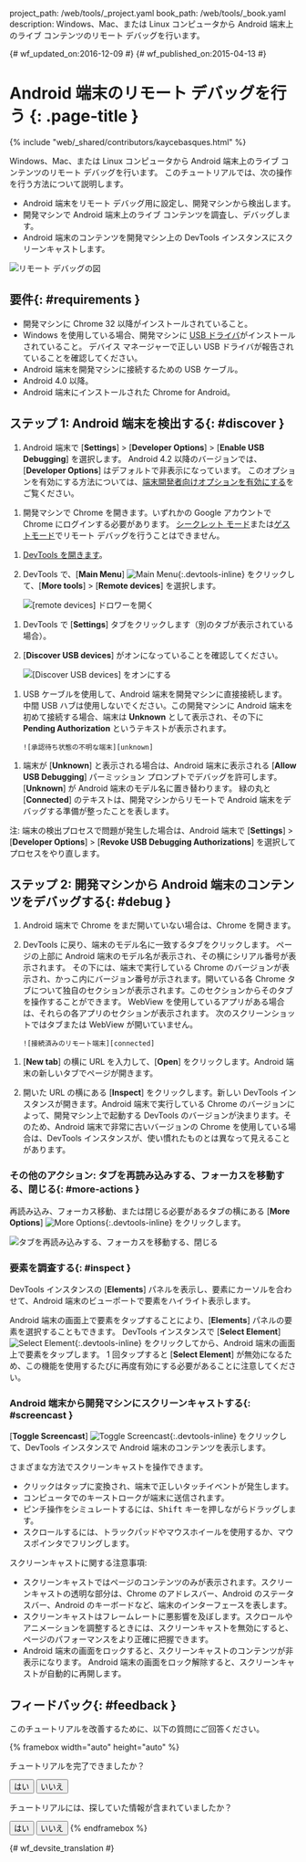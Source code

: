 project_path: /web/tools/_project.yaml
book_path: /web/tools/_book.yaml
description: Windows、Mac、または Linux コンピュータから Android 端末上のライブ コンテンツのリモート デバッグを行います。

{# wf_updated_on:2016-12-09 #}
{# wf_published_on:2015-04-13 #}

<style>
.devtools-inline {
  max-height: 1em;
  vertical-align: middle;
}
</style>

#  Android 端末のリモート デバッグを行う {: .page-title }

{% include "web/_shared/contributors/kaycebasques.html" %}

Windows、Mac、または Linux コンピュータから Android 端末上のライブ コンテンツのリモート デバッグを行います。
このチュートリアルでは、次の操作を行う方法について説明します。

* Android 端末をリモート デバッグ用に設定し、開発マシンから検出します。
* 開発マシンで Android 端末上のライブ コンテンツを調査し、デバッグします。
* Android 端末のコンテンツを開発マシン上の DevTools インスタンスにスクリーンキャストします。


![リモート デバッグの図](imgs/remote-debugging.png)

##  要件{: #requirements }

* 開発マシンに Chrome 32 以降がインストールされていること。
* Windows を使用している場合、開発マシンに [USB ドライバ][drivers]がインストールされていること。
デバイス マネージャーで正しい USB ドライバが報告されていることを確認してください。
* Android 端末を開発マシンに接続するための USB ケーブル。
* Android 4.0 以降。
* Android 端末にインストールされた Chrome for Android。

[drivers]: https://developer.android.com/tools/extras/oem-usb.html

##  ステップ 1: Android 端末を検出する{: #discover }

1. Android 端末で [**Settings**] > [**Developer Options**] > [**Enable USB Debugging**] を選択します。
Android 4.2 以降のバージョンでは、[**Developer Options**] はデフォルトで非表示になっています。
このオプションを有効にする方法については、[端末開発者向けオプションを有効にする][android]をご覧ください。


[android]: https://developer.android.com/studio/run/device.html#developer-device-options

1. 開発マシンで Chrome を開きます。いずれかの Google アカウントで Chrome にログインする必要があります。
[シークレット モード][incognito]または[ゲストモード][guest]でリモート デバッグを行うことはできません。


[guest]: https://support.google.com/chrome/answer/6130773
[incognito]: https://support.google.com/chrome/answer/95464

1. [DevTools を開きます](/web/tools/chrome-devtools/#open)。

1. DevTools で、[**Main Menu**] ![Main Menu][main]{:.devtools-inline} をクリックして、[**More tools**] > [**Remote devices**] を選択します。
 

     ![[remote devices] ドロワーを開く][open]

[main]: /web/tools/chrome-devtools/images/three-dot.png
[open]: /web/tools/chrome-devtools/remote-debugging/imgs/open-remote-devices.png

1. DevTools で [**Settings**] タブをクリックします（別のタブが表示されている場合）。

1. [**Discover USB devices**] がオンになっていることを確認してください。

     ![[Discover USB devices] をオンにする][discover]

[discover]: /web/tools/chrome-devtools/remote-debugging/imgs/discover-usb-devices.png

1. USB ケーブルを使用して、Android 端末を開発マシンに直接接続します。
中間 USB ハブは使用しないでください。この開発マシンに Android 端末を初めて接続する場合、端末は **Unknown** として表示され、その下に **Pending Authorization** というテキストが表示されます。


       ![承認待ち状態の不明な端末][unknown]

[unknown]: /web/tools/chrome-devtools/remote-debugging/imgs/unknown-device.png

1. 端末が [**Unknown**] と表示される場合は、Android 端末に表示される [**Allow USB Debugging**] パーミッション プロンプトでデバッグを許可します。
[**Unknown**] が Android 端末のモデル名に置き替わります。
緑の丸と [**Connected**] のテキストは、開発マシンからリモートで Android 端末をデバッグする準備が整ったことを表します。



注: 端末の検出プロセスで問題が発生した場合は、Android 端末で [**Settings**] > [**Developer Options**] > [**Revoke USB Debugging Authorizations**] を選択してプロセスをやり直します。



##  ステップ 2: 開発マシンから Android 端末のコンテンツをデバッグする{: #debug }

1. Android 端末で Chrome をまだ開いていない場合は、Chrome を開きます。

1. DevTools に戻り、端末のモデル名に一致するタブをクリックします。
ページの上部に Android 端末のモデル名が表示され、その横にシリアル番号が表示されます。
その下には、端末で実行している Chrome のバージョンが表示され、かっこ内にバージョン番号が示されます。開いている各 Chrome タブについて独自のセクションが表示されます。このセクションからそのタブを操作することができます。
WebView を使用しているアプリがある場合は、それらの各アプリのセクションが表示されます。
次のスクリーンショットではタブまたは WebView が開いていません。


       ![接続済みのリモート端末][connected]

[connected]: /web/tools/chrome-devtools/remote-debugging/imgs/connected-remote-device.png

1. [**New tab**] の横に URL を入力して、[**Open**] をクリックします。Android 端末の新しいタブでページが開きます。


1. 開いた URL の横にある [**Inspect**] をクリックします。新しい DevTools インスタンスが開きます。Android 端末で実行している Chrome のバージョンによって、開発マシン上で起動する DevTools のバージョンが決まります。そのため、Android 端末で非常に古いバージョンの Chrome を使用している場合は、DevTools インスタンスが、使い慣れたものとは異なって見えることがあります。


###  その他のアクション: タブを再読み込みする、フォーカスを移動する、閉じる{: #more-actions }

再読み込み、フォーカス移動、または閉じる必要があるタブの横にある [**More Options**] ![More Options][more]{:.devtools-inline} をクリックします。


[more]: /web/tools/chrome-devtools/images/three-dot.png

![タブを再読み込みする、フォーカスを移動する、閉じる](imgs/reload.png)

###  要素を調査する{: #inspect }

DevTools インスタンスの [**Elements**] パネルを表示し、要素にカーソルを合わせて、Android 端末のビューポートで要素をハイライト表示します。


Android 端末の画面上で要素をタップすることにより、[**Elements**] パネルの要素を選択することもできます。
DevTools インスタンスで [**Select Element**] ![Select Element][select]{:.devtools-inline} をクリックしてから、Android 端末の画面上で要素をタップします。
1 回タップすると [**Select Element**] が無効になるため、この機能を使用するたびに再度有効にする必要があることに注意してください。



[select]: imgs/select-element.png

###  Android 端末から開発マシンにスクリーンキャストする{: #screencast }

[**Toggle Screencast**] ![Toggle Screencast][screencast]{:.devtools-inline} をクリックして、DevTools インスタンスで Android 端末のコンテンツを表示します。


[screencast]: imgs/toggle-screencast.png

さまざまな方法でスクリーンキャストを操作できます。

* クリックはタップに変換され、端末で正しいタッチイベントが発生します。 
* コンピュータでのキーストロークが端末に送信されます。 
* ピンチ操作をシミュレートするには、<kbd>Shift</kbd> キーを押しながらドラッグします。 
* スクロールするには、トラックパッドやマウスホイールを使用するか、マウスポインタでフリングします。


スクリーンキャストに関する注意事項:

* スクリーンキャストではページのコンテンツのみが表示されます。スクリーンキャストの透明な部分は、Chrome のアドレスバー、Android のステータスバー、Android のキーボードなど、端末のインターフェースを表します。
* スクリーンキャストはフレームレートに悪影響を及ぼします。スクロールやアニメーションを調整するときには、スクリーンキャストを無効にすると、ページのパフォーマンスをより正確に把握できます。
* Android 端末の画面をロックすると、スクリーンキャストのコンテンツが非表示になります。
Android 端末の画面をロック解除すると、スクリーンキャストが自動的に再開します。


##  フィードバック{: #feedback }

このチュートリアルを改善するために、以下の質問にご回答ください。


{% framebox width="auto" height="auto" %}<p>チュートリアルを完了できましたか？</p>

<button class="gc-analytics-event"
   data-category="DevTools / Remote Debugging"
   data-label="Completed / Yes">はい</button>
<button class="gc-analytics-event"
   data-category="DevTools / Remote Debugging"
   data-label="Completed / No">いいえ</button>
<p>チュートリアルには、探していた情報が含まれていましたか？</p>
<button class="gc-analytics-event"
   data-category="DevTools / Remote Debugging"
   data-label="Relevant / Yes">はい</button>
<button class="gc-analytics-event"
   data-category="DevTools / Remote Debugging"
   data-label="Relevant / No">いいえ</button>
{% endframebox %}


{# wf_devsite_translation #}
